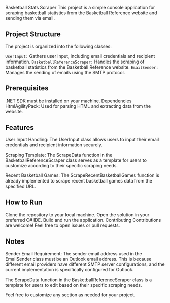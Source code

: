 Basketball Stats Scraper
This project is a simple console application for scraping basketball statistics from the Basketball Reference website and sending them via email.

## Project Structure
The project is organized into the following classes:

`UserInput:` Gathers user input, including email credentials and recipient information.
`BasketballReferenceScraper:` Handles the scraping of basketball statistics from the Basketball Reference website.
`EmailSender:` Manages the sending of emails using the SMTP protocol.

## Prerequisites
.NET SDK must be installed on your machine.
Dependencies
HtmlAgilityPack: Used for parsing HTML and extracting data from the website.

## Features

User Input Handling: The UserInput class allows users to input their email credentials and recipient information securely.

Scraping Template: The ScrapeData function in the BasketballReferenceScraper class serves as a template for users to customize according to their specific scraping needs.

Recent Basketball Games: The ScrapeRecentBasketballGames function is already implemented to scrape recent basketball games data from the specified URL.

## How to Run
Clone the repository to your local machine.
Open the solution in your preferred C# IDE.
Build and run the application.
Contributing
Contributions are welcome! Feel free to open issues or pull requests.

## Notes
Sender Email Requirement: The sender email address used in the EmailSender class must be an Outlook email address. 
This is because different email providers have different SMTP server configurations, 
and the current implementation is specifically configured for Outlook.

The ScrapeData function in the BasketballReferenceScraper class is a template for users to edit based on their specific scraping needs.

Feel free to customize any section as needed for your project.





